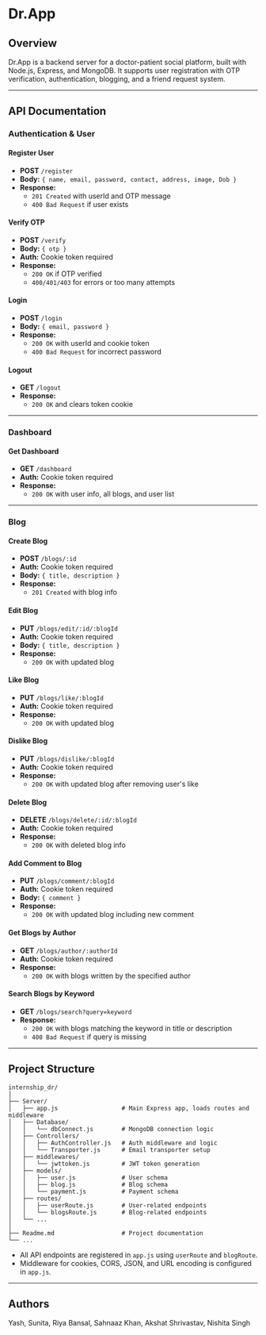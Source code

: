 # Dr.App

## Overview

Dr.App is a backend server for a doctor-patient social platform, built with Node.js, Express, and MongoDB. It supports user registration with OTP verification, authentication, blogging, and a friend request system.

---

## API Documentation

### Authentication & User

#### Register User
- **POST** `/register`
- **Body:** `{ name, email, password, contact, address, image, Dob }`
- **Response:**  
  - `201 Created` with userId and OTP message  
  - `400 Bad Request` if user exists

#### Verify OTP
- **POST** `/verify`
- **Body:** `{ otp }`
- **Auth:** Cookie token required
- **Response:**  
  - `200 OK` if OTP verified  
  - `400/401/403` for errors or too many attempts

#### Login
- **POST** `/login`
- **Body:** `{ email, password }`
- **Response:**  
  - `200 OK` with userId and cookie token  
  - `400 Bad Request` for incorrect password

#### Logout
- **GET** `/logout`
- **Response:**  
  - `200 OK` and clears token cookie

---

### Dashboard

#### Get Dashboard
- **GET** `/dashboard`
- **Auth:** Cookie token required
- **Response:**  
  - `200 OK` with user info, all blogs, and user list

---

### Blog

#### Create Blog
- **POST** `/blogs/:id`
- **Auth:** Cookie token required
- **Body:** `{ title, description }`
- **Response:**  
  - `201 Created` with blog info

#### Edit Blog
- **PUT** `/blogs/edit/:id/:blogId`
- **Auth:** Cookie token required
- **Body:** `{ title, description }`
- **Response:**  
  - `200 OK` with updated blog

#### Like Blog
- **PUT** `/blogs/like/:blogId`
- **Auth:** Cookie token required
- **Response:**  
  - `200 OK` with updated blog

#### Dislike Blog
- **PUT** `/blogs/dislike/:blogId`
- **Auth:** Cookie token required
- **Response:**  
  - `200 OK` with updated blog after removing user's like

#### Delete Blog
- **DELETE** `/blogs/delete/:id/:blogId`
- **Auth:** Cookie token required
- **Response:**  
  - `200 OK` with deleted blog info

#### Add Comment to Blog
- **PUT** `/blogs/comment/:blogId`
- **Auth:** Cookie token required
- **Body:** `{ comment }`
- **Response:**  
  - `200 OK` with updated blog including new comment

#### Get Blogs by Author
- **GET** `/blogs/author/:authorId`
- **Auth:** Cookie token required
- **Response:**  
  - `200 OK` with blogs written by the specified author

#### Search Blogs by Keyword
- **GET** `/blogs/search?query=keyword`
- **Response:**  
  - `200 OK` with blogs matching the keyword in title or description  
  - `400 Bad Request` if query is missing

---

## Project Structure

```
internship_dr/
│
├── Server/
│   ├── app.js                  # Main Express app, loads routes and middleware
│   ├── Database/
│   │   └── dbConnect.js        # MongoDB connection logic
│   ├── Controllers/
│   │   ├── AuthController.js   # Auth middleware and logic
│   │   └── Transporter.js      # Email transporter setup
│   ├── middlewares/
│   │   └── jwttoken.js         # JWT token generation
│   ├── models/
│   │   ├── user.js             # User schema
│   │   ├── blog.js             # Blog schema
│   │   └── payment.js          # Payment schema
│   ├── routes/
│   │   ├── userRoute.js        # User-related endpoints
│   │   └── blogsRoute.js       # Blog-related endpoints
│   └── ...
│
├── Readme.md                   # Project documentation
└── ...
```

- All API endpoints are registered in `app.js` using `userRoute` and `blogRoute`.
- Middleware for cookies, CORS, JSON, and URL encoding is configured in `app.js`.

---

## Authors

Yash, Sunita, Riya Bansal, Sahnaaz Khan, Akshat Shrivastav, Nishita Singh

